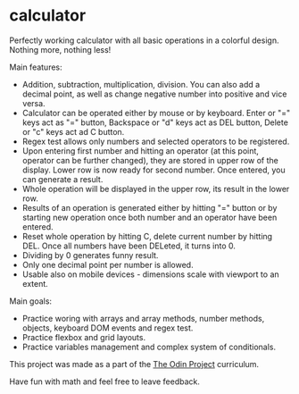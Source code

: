 # calculator

Perfectly working calculator with all basic operations in a colorful design. Nothing more, nothing less!

Main features:
- Addition, subtraction, multiplication, division. You can also add a decimal point, as well as change negative number into positive and vice versa.
- Calculator can be operated either by mouse or by keyboard. Enter or "=" keys act as "=" button, Backspace or "d" keys act as DEL button, Delete or "c" keys act ad C button.
- Regex test allows only numbers and selected operators to be registered.
- Upon entering first number and hitting an operator (at this point, operator can be further changed), they are stored in upper row of the display. Lower row is now ready for second number. Once entered, you can generate a result.
- Whole operation will be displayed in the upper row, its result in the lower row. 
- Results of an operation is generated either by hitting "=" button or by starting new operation once both number and an operator have been entered.
- Reset whole operation by hitting C, delete current number by hitting DEL. Once all numbers have been DELeted, it turns into 0.
- Dividing by 0 generates funny result.
- Only one decimal point per number is allowed.
- Usable also on mobile devices - dimensions scale with viewport to an extent.

Main goals:
- Practice woring with arrays and array methods, number methods, objects, keyboard DOM events and regex test.
- Practice flexbox and grid layouts.
- Practice variables management and complex system of conditionals.

This project was made as a part of the [The Odin Project](https://www.theodinproject.com/lessons/foundations-calculator)  curriculum.

Have fun with math and feel free to leave feedback.
